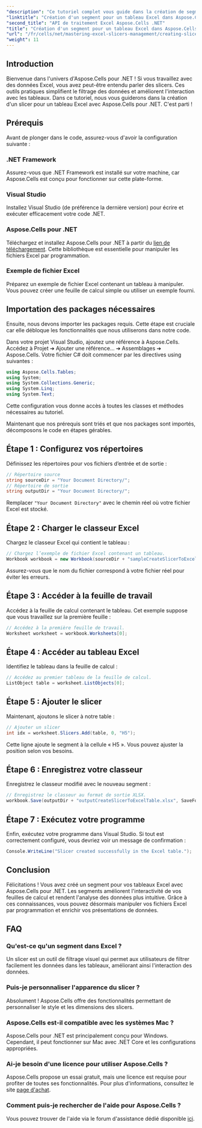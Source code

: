 ```yaml
---
"description": "Ce tutoriel complet vous guide dans la création de segments pour tableaux Excel avec Aspose.Cells pour .NET. Apprenez à configurer votre environnement, à charger un classeur Excel et à ajouter des segments interactifs pour améliorer vos capacités d'analyse de données."
"linktitle": "Création d'un segment pour un tableau Excel dans Aspose.Cells .NET"
"second_title": "API de traitement Excel Aspose.Cells .NET"
"title": "Création d'un segment pour un tableau Excel dans Aspose.Cells .NET"
"url": "/fr/cells/net/mastering-excel-slicers-management/creating-slicer-for-excel-table/"
"weight": 11
---
```


## Introduction

Bienvenue dans l'univers d'Aspose.Cells pour .NET ! Si vous travaillez avec des données Excel, vous avez peut-être entendu parler des slicers. Ces outils pratiques simplifient le filtrage des données et améliorent l'interaction avec les tableaux. Dans ce tutoriel, nous vous guiderons dans la création d'un slicer pour un tableau Excel avec Aspose.Cells pour .NET. C'est parti !

## Prérequis

Avant de plonger dans le code, assurez-vous d'avoir la configuration suivante :

### .NET Framework
Assurez-vous que .NET Framework est installé sur votre machine, car Aspose.Cells est conçu pour fonctionner sur cette plate-forme.

### Visual Studio
Installez Visual Studio (de préférence la dernière version) pour écrire et exécuter efficacement votre code .NET.

### Aspose.Cells pour .NET
Téléchargez et installez Aspose.Cells pour .NET à partir du [lien de téléchargement](https://releases.aspose.com/cells/net/). Cette bibliothèque est essentielle pour manipuler les fichiers Excel par programmation.

### Exemple de fichier Excel
Préparez un exemple de fichier Excel contenant un tableau à manipuler. Vous pouvez créer une feuille de calcul simple ou utiliser un exemple fourni.

## Importation des packages nécessaires

Ensuite, nous devons importer les packages requis. Cette étape est cruciale car elle débloque les fonctionnalités que nous utiliserons dans notre code.

Dans votre projet Visual Studio, ajoutez une référence à Aspose.Cells. Accédez à Projet ➔ Ajouter une référence… ➔ Assemblages ➔ Aspose.Cells. Votre fichier C# doit commencer par les directives using suivantes :

```csharp
using Aspose.Cells.Tables;
using System;
using System.Collections.Generic;
using System.Linq;
using System.Text;
```

Cette configuration vous donne accès à toutes les classes et méthodes nécessaires au tutoriel.

Maintenant que nos prérequis sont triés et que nos packages sont importés, décomposons le code en étapes gérables.

## Étape 1 : Configurez vos répertoires

Définissez les répertoires pour vos fichiers d’entrée et de sortie :

```csharp
// Répertoire source
string sourceDir = "Your Document Directory/";
// Répertoire de sortie
string outputDir = "Your Document Directory/";
```

Remplacer `"Your Document Directory"` avec le chemin réel où votre fichier Excel est stocké.

## Étape 2 : Charger le classeur Excel

Chargez le classeur Excel qui contient le tableau :

```csharp
// Chargez l’exemple de fichier Excel contenant un tableau.
Workbook workbook = new Workbook(sourceDir + "sampleCreateSlicerToExcelTable.xlsx");
```

Assurez-vous que le nom du fichier correspond à votre fichier réel pour éviter les erreurs.

## Étape 3 : Accéder à la feuille de travail

Accédez à la feuille de calcul contenant le tableau. Cet exemple suppose que vous travaillez sur la première feuille :

```csharp
// Accédez à la première feuille de travail.
Worksheet worksheet = workbook.Worksheets[0];
```

## Étape 4 : Accéder au tableau Excel

Identifiez le tableau dans la feuille de calcul :

```csharp
// Accédez au premier tableau de la feuille de calcul.
ListObject table = worksheet.ListObjects[0];
```

## Étape 5 : Ajouter le slicer

Maintenant, ajoutons le slicer à notre table :

```csharp
// Ajouter un slicer
int idx = worksheet.Slicers.Add(table, 0, "H5");
```

Cette ligne ajoute le segment à la cellule « H5 ». Vous pouvez ajuster la position selon vos besoins.

## Étape 6 : Enregistrez votre classeur

Enregistrez le classeur modifié avec le nouveau segment :

```csharp
// Enregistrez le classeur au format de sortie XLSX.
workbook.Save(outputDir + "outputCreateSlicerToExcelTable.xlsx", SaveFormat.Xlsx);
```

## Étape 7 : Exécutez votre programme

Enfin, exécutez votre programme dans Visual Studio. Si tout est correctement configuré, vous devriez voir un message de confirmation :

```csharp
Console.WriteLine("Slicer created successfully in the Excel table.");
```

## Conclusion

Félicitations ! Vous avez créé un segment pour vos tableaux Excel avec Aspose.Cells pour .NET. Les segments améliorent l'interactivité de vos feuilles de calcul et rendent l'analyse des données plus intuitive. Grâce à ces connaissances, vous pouvez désormais manipuler vos fichiers Excel par programmation et enrichir vos présentations de données.

## FAQ

### Qu'est-ce qu'un segment dans Excel ?
Un slicer est un outil de filtrage visuel qui permet aux utilisateurs de filtrer facilement les données dans les tableaux, améliorant ainsi l'interaction des données.

### Puis-je personnaliser l'apparence du slicer ?
Absolument ! Aspose.Cells offre des fonctionnalités permettant de personnaliser le style et les dimensions des slicers.

### Aspose.Cells est-il compatible avec les systèmes Mac ?
Aspose.Cells pour .NET est principalement conçu pour Windows. Cependant, il peut fonctionner sur Mac avec .NET Core et les configurations appropriées.

### Ai-je besoin d'une licence pour utiliser Aspose.Cells ?
Aspose.Cells propose un essai gratuit, mais une licence est requise pour profiter de toutes ses fonctionnalités. Pour plus d'informations, consultez le site [page d'achat](https://purchase.aspose.com/buy).

### Comment puis-je rechercher de l'aide pour Aspose.Cells ?
Vous pouvez trouver de l'aide via le forum d'assistance dédié disponible [ici](https://forum.aspose.com/c/cells/9).